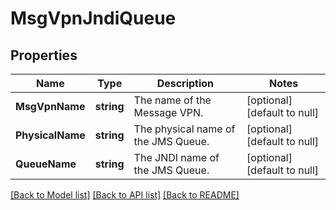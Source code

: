 # MsgVpnJndiQueue

## Properties
Name | Type | Description | Notes
------------ | ------------- | ------------- | -------------
**MsgVpnName** | **string** | The name of the Message VPN. | [optional] [default to null]
**PhysicalName** | **string** | The physical name of the JMS Queue. | [optional] [default to null]
**QueueName** | **string** | The JNDI name of the JMS Queue. | [optional] [default to null]

[[Back to Model list]](../README.md#documentation-for-models) [[Back to API list]](../README.md#documentation-for-api-endpoints) [[Back to README]](../README.md)

